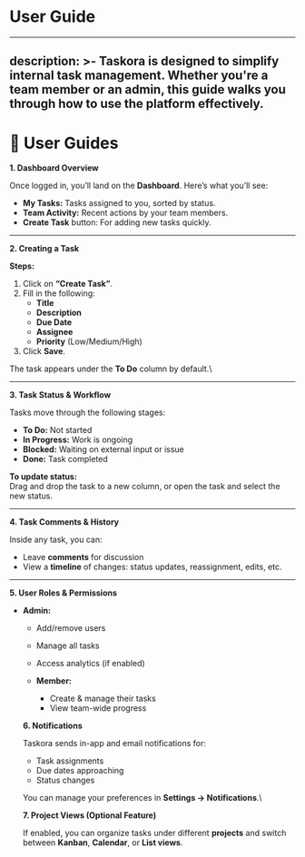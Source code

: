 # User Guide

---
description: >-
  Taskora is designed to simplify internal task management. Whether you're a
  team member or an admin, this guide walks you through how to use the platform
  effectively.
---

# 🧾 User Guides

**1. Dashboard Overview**

Once logged in, you’ll land on the **Dashboard**. Here’s what you’ll see:

* **My Tasks:** Tasks assigned to you, sorted by status.
* **Team Activity:** Recent actions by your team members.
* **Create Task** button: For adding new tasks quickly.

***

**2. Creating a Task**

**Steps:**

1. Click on **“Create Task”**.
2. Fill in the following:
   * **Title**
   * **Description**
   * **Due Date**
   * **Assignee**
   * **Priority** (Low/Medium/High)
3. Click **Save**.

The task appears under the **To Do** column by default.\


***

**3. Task Status & Workflow**

Tasks move through the following stages:

* **To Do:** Not started
* **In Progress:** Work is ongoing
* **Blocked:** Waiting on external input or issue
* **Done:** Task completed

**To update status:**\
Drag and drop the task to a new column, or open the task and select the new status.

***

**4. Task Comments & History**

Inside any task, you can:

* Leave **comments** for discussion
* View a **timeline** of changes: status updates, reassignment, edits, etc.

***

**5. User Roles & Permissions**

*   **Admin:**

    * Add/remove users
    * Manage all tasks
    * Access analytics (if enabled)



    * **Member:**
      * Create & manage their tasks
      * View team-wide progress

    **6. Notifications**

    Taskora sends in-app and email notifications for:

    * Task assignments
    * Due dates approaching
    * Status changes

    You can manage your preferences in **Settings → Notifications**.\


    **7. Project Views (Optional Feature)**

    If enabled, you can organize tasks under different **projects** and switch between **Kanban**, **Calendar**, or **List views**.
